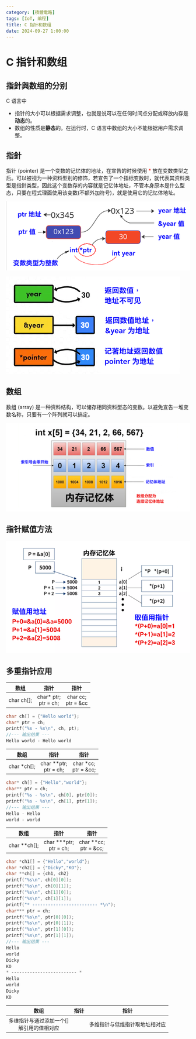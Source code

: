 ```yaml
---
category: [積體電路]
tags: [IoT, 编程]
title: C 指针和数组
date: 2024-09-27 1:00:00
---
```


<style>
  table {
    width: 100%
    }
  td {
    vertical-align: center;
    text-align: center;
  }
  table.inputT{
    margin: 10px;
    width: auto;
    margin-left: auto;
    margin-right: auto;
    border: none;
  }
  input{
    text-align: center;
    padding: 0px 10px;
  }
  iframe{
    width: 100%;
    display: block;
    border-style:none;
  }
</style>


# C 指针和数组

## 指針與数组的分别

C 语言中
- 指针的大小可以根据需求调整，也就是说可以在任何时间点分配或释放内存是**动态**的。
- 数组的性质是**静态**的。在运行时，C 语言中数组的大小不能根据用户需求调整。

## 指針

指针 (pointer) 是一个变数的记忆体的地址，在宣告的时候使用 <font color="#FF1000">*</font> 放在变数类型之后。可以被视为一种资料型别的修饰，若宣告了一个指标变数时，就代表其资料类型是指針类型，因此这个变数存的内容就是记忆体地址，不管本身原本是什么型态，只要在程式理面使用该变数(不额外加符号)，就是使用它的记忆体地址。

![Alt c pointer](../assets/img/esp/cpointer.png)

![Alt pointer](../assets/img/esp/pointer.png)

## 数组

数组 (array) 是一种资料结构，可以储存相同资料型态的变数。以避免宣告一堆变数名称，只要有一个阵列就可以搞定。

![Alt c array](../assets/img/esp/carray.png)

## 指针赋值方法

![Alt init](../assets/img/esp/initpointer.png)

## 多重指针应用

|数组|指针|指针|
|:---:|:---:|:---:|
|char ch[];|char* ptr;<br/>ptr = ch;|char cc;<br/>ptr = &cc|

```c
char ch[] = {"Hello world"};
char* ptr = ch;
printf("%s - %s\n", ch, pt);
//--- 输出结果 ---
Hello world - Hello world
```

|数组|指针|指针|
|:---:|:---:|:---:|
|char *ch[];|char **ptr;<br/>ptr = ch;|char *cc;<br/>ptr = &cc;|

```c
char* ch[] = {"Hello","world"};
char** ptr = ch;
printf("%s - %s\n", ch[0], ptr[0]);
printf("%s - %s\n", ch[1], ptr[1]);
//--- 输出结果 ---
Hello - Hello
world - world
```

|数组|指针|指针|
|:---:|:---:|:---:|
|char  **ch[];|char ***ptr;<br/>ptr = ch;|char **cc;<br/>ptr = &cc;|


```c
char *ch1[] = {"Hello","world"};
char *ch2[] = {"Dicky","KO"};
char **ch[] = {ch1, ch2}
printf("%s\n", ch[0][0]);
printf("%s\n", ch[0][1]);
printf("%s\n", ch[1][0]);
printf("%s\n", ch[1][1]);
printf("* ------------------------- *\n");
char*** ptr = ch;
printf("%s\n", ptr[0][0]);
printf("%s\n", ptr[0][1]);
printf("%s\n", ptr[1][0]);
printf("%s\n", ptr[1][1]);
//--- 输出结果 ---
Hello
world
Dicky
KO
* ------------------------- *
Hello
world
Dicky
KO
```

|数组|指针|指针|
|:---:|:---:|:---:|
|多维指针与通过添加一个[]<br/>解引用的值相对应||多维指针与低维指针取地址相对应|